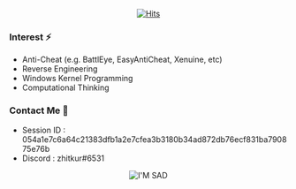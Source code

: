 <div align=center>

[![Hits](https://hits.seeyoufarm.com/api/count/incr/badge.svg?url=https%3A%2F%2Fgithub.com%2Fzhitkur&count_bg=%2379C83D&title_bg=%23555555&icon=&icon_color=%23E7E7E7&title=hits&edge_flat=false)](https://hits.seeyoufarm.com)

</div>

### Interest ⚡   
 - Anti-Cheat (e.g. BattlEye, EasyAntiCheat, Xenuine, etc)
 - Reverse Engineering
 - Windows Kernel Programming
 - Computational Thinking
 
 
### Contact Me  👀 
- Session ID : 054a1e7c6a64c21383dfb1a2e7cfea3b3180b34ad872db76ecf831ba790875e76b
- Discord    : zhitkur#6531

  
<div align=center>

![I'M SAD](https://user-images.githubusercontent.com/70523536/99144791-23b18900-26ac-11eb-88a8-1671d761b8f0.gif)

</div>
